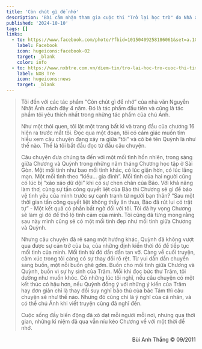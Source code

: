 ```yaml
---
title: 'Còn chút gì để nhớ'
description: 'Bài cảm nhận tham gia cuộc thi "Trở lại học trò" do Nhà xuất bản Trẻ tổ chức nhân sự kiện ra mắt truyện dài "Lá nằm trong lá" 2011'
published: '2024-10-10'
tags: []
links:
  - to: https://www.facebook.com/photo/?fbid=10150409258186061&set=a.10150408374076061
    label: Facebook
    icon: hugeicons:facebook-02
    target: _blank
    color: info
  - to: https://www.nxbtre.com.vn/diem-tin/tro-lai-hoc-tro-cuoc-thi-tim-hieu-22-tac-pham-tuoi-hoc-tro-cua-nha-van-nguyen-nhat-anh-2188.html
    label: NXB Tre
    icon: hugeicons:news
    target: _blank
---
```


<!-- CÒN CHÚT GÌ ĐỂ NHỚ -->

> Tôi đến với các tác phẩm “Còn chút gì để nhớ” của nhà văn Nguyễn Nhật Ánh cách đây 4 năm. Đó là tác phẩm đầu tiên và cũng là tác phẩm tôi yêu thích nhất trong những tác phẩm của chú Ánh.
>
> Như một thói quen, tôi lật một trang bất kì và trang đầu của chương 16 hiện ra trước mắt tôi. Đọc qua một đoạn, tôi có cảm giác muốn tìm hiểu xem câu chuyện đang xảy ra giữa “tôi” và cô bé tên Quỳnh là như thế nào. Thế là tôi bắt đầu đọc từ đầu câu chuyện.
>
> Câu chuyện đưa chúng ta đến với một mối tình hồn nhiên, trong sáng giữa Chương và Quỳnh trong những năm tháng Chương học tập ở Sài Gòn. Một mối tình như bao mối tình khác, có lúc giận hờn, có lúc lãng mạn. Một mối tình theo “kiểu… gia đình”. Mối tình của hai người cũng có lúc bị “xào xáo dữ dội” khi có sự chen chân của Bảo. Với khả năng làm thơ, cùng sự tấn công quyết liệt của Bảo thì Chương sẽ gì để bảo vệ tình yêu của mình trước sự cạnh tranh từ người bạn thân? “Sau một thời gian tấn công quyết liệt không thấy ăn thua, Bảo đã rút lui có trật tự” - Một kết quả có phần bất ngờ đối với tôi. Tôi đã hy vọng Chương sẽ làm gì đó để thổ lộ tình cảm của mình. Tôi cũng đã từng mong rằng sau này mình cũng sẽ có một mối tình đẹp như mối tình giữa Chương và Quỳnh.
>
> Nhưng câu chuyện đã rẽ sang một hướng khác. Quỳnh đã không vượt qua được sự cản trở của ba, của những định kiến thời đó để tiếp tục mối tình của mình. Mối tình từ đó dần dần tan vỡ. Càng về cuối truyện, cảm xúc trong tôi càng có sự thay đổi rõ rệt. Từ vui dần dần chuyển sang buồn, một nỗi buồn ghê gớm. Buồn cho mối tình giữa Chương và Quỳnh, buồn vì sự hy sinh của Trâm. Mỗi khi đọc bức thư Trâm, tôi dường như muốn khóc. Có những lúc tôi nghĩ, nếu câu chuyện có một kết thúc có hậu hơn, nếu Quỳnh đồng ý với những ý kiến của Trâm hay đơn giản chỉ là thay đổi suy nghĩ bảo thủ của bác Tám thì câu chuyện sẽ như thế nào. Nhưng đó cũng chỉ là ý nghĩ của cá nhân, và có thể chú Ánh khi viết truyện cũng đã nghĩ đến.
>
> Cuộc sống đầy biến động đã xô dạt mỗi người mỗi nơi, nhưng qua thời gian, những kỉ niệm đã qua vẫn níu kéo Chương về với một thời để nhớ.

<div style="float: right;">
Bùi Anh Thắng © 09/2011
</div>
